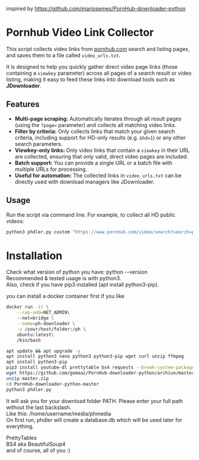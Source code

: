 inspired by https://github.com/mariosemes/PornHub-downloader-python

# Pornhub Video Link Collector

This script collects video links from [pornhub.com](https://www.pornhub.com) search and listing pages, and saves them to a file called `video_urls.txt`.

It is designed to help you quickly gather direct video page links (those containing a `viewkey` parameter) across all pages of a search result or video listing, making it easy to feed these links into download tools such as **JDownloader**.

## Features

- **Multi-page scraping:** Automatically iterates through all result pages (using the `?page=` parameter) and collects all matching video links.
- **Filter by criteria:** Only collects links that match your given search criteria, including support for HD-only results (e.g. `&hd=1`) or any other search parameters.
- **Viewkey-only links:** Only video links that contain a `viewkey` in their URL are collected, ensuring that only valid, direct video pages are included.
- **Batch support:** You can provide a single URL or a batch file with multiple URLs for processing.
- **Useful for automation:** The collected links in `video_urls.txt` can be directly used with download managers like JDownloader.

## Usage

Run the script via command line. For example, to collect all HD public videos:

```sh
python3 phdler.py custom "https://www.pornhub.com/video/search?search=public&hd=1"
```

# Installation

Check what version of python you have: python --version <br />
Recommended & tested usage is with python3. <br />
Also, check if you have pip3 installed (apt install python3-pip). <br />

you can install a docker container first if you like
```bash
docker run -it \
    --cap-add=NET_ADMIN\ 
    --net=bridge \
    --name=ph-downloader \
    -v /your/host/folder:/ph \
    ubuntu:latest\
    /bin/bash
```

```bash
apt update && apt upgrade -y       
apt install python3 nano python3 python3-pip wget curl unzip ffmpeg
apt install python3-pip
pip3 install youtube-dl prettytable bs4 requests --break-system-packages
wget https://github.com/gomaaz/PornHub-downloader-python/archive/master.zip
unzip master.zip
cd PornHub-downloader-python-master
python3 phdler.py
```
It will ask you for your download folder PATH. Please enter your full path without the last backslash. <br />
Like this: /home/username/media/phmedia <br />
On first run, phdler will create a database.db which will be used later for everything.


PrettyTables <br />
BS4 aka BeautifulSoup4 <br />
and of course, all of you :)
